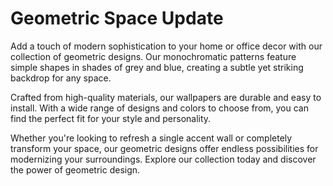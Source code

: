<!--font:Poppins-->

# Geometric Space Update

Add a touch of modern sophistication to your home or office decor with our collection of geometric designs. Our monochromatic patterns feature simple shapes in shades of grey and blue, creating a subtle yet striking backdrop for any space.

Crafted from high-quality materials, our wallpapers are durable and easy to install. With a wide range of designs and colors to choose from, you can find the perfect fit for your style and personality.

Whether you're looking to refresh a single accent wall or completely transform your space, our geometric designs offer endless possibilities for modernizing your surroundings. Explore our collection today and discover the power of geometric design.

<!--

Write me markdown content of website with wallpaper:

"A wallpaper with a repeating pattern of simple geometric shapes, in a monochromatic color palette such as grey or blue."

The header of the page should not be copy of the text but rather a real content of the website which is using this wallpaper.


---


# Geometric Wallpapers for a Modern Look

Enhance your home or office decor with our collection of geometric wallpapers. Our monochromatic designs, such as the repeating pattern of simple geometric shapes in grey or blue, provide a modern and sophisticated touch to any space.

Our wallpapers are made from high-quality materials that are durable and easy to install. With our wide range of designs and colors, you can find the perfect wallpaper to match your style and personality.

Transform your walls into a work of art with our geometric wallpapers. Shop now and discover the endless possibilities of modern wallpaper design.


---


Heading should not include word "wallpaper". The website should not be about the wallpaper itself, wallpaper is just a related background, rewrite whole content.


---


# Elevate Your Space with Modern Geometric Design

Looking to add a touch of modern sophistication to your home or office decor? Look no further than our collection of geometric designs. Our monochromatic patterns, featuring simple shapes in shades of grey and blue, create a subtle yet striking backdrop for any space.

Our high-quality materials ensure that your walls will look great for years to come, while our easy installation process makes it simple to transform your space in no time. With a wide range of designs and colors to choose from, you're sure to find the perfect fit for your style and personality.

Whether you're looking to refresh a single accent wall or completely overhaul your space, our geometric designs provide endless possibilities for elevating your surroundings. Explore our collection today and discover the power of modern design.


---


Heading is too long, rewrite whole content.


---


# Elevate Your Decor with Modern Geometric Designs

Looking for a way to add a touch of modern sophistication to your home or office? Our collection of geometric designs offers the perfect solution. Featuring monochromatic patterns with simple shapes in shades of grey and blue, our designs create a subtle yet striking backdrop for any space.

Crafted from high-quality materials, our wallpapers are built to last while remaining easy to install. With a wide range of designs and colors to choose from, you're sure to find the perfect fit for your style and personality.

Whether you're looking to refresh a single accent wall or completely transform your space, our geometric designs provide endless possibilities for elevating your decor. Shop our collection today and discover the power of modern design.


---


Heading is too long, rewrite whole content.


---


# Modernize Your Space with Geometric Designs

Add a touch of modern sophistication to your home or office decor with our collection of geometric designs. Our monochromatic patterns feature simple shapes in shades of grey and blue, creating a subtle yet striking backdrop for any space.

Crafted from high-quality materials, our wallpapers are durable and easy to install. With a wide range of designs and colors to choose from, you can find the perfect fit for your style and personality.

Whether you're looking to refresh a single accent wall or completely transform your space, our geometric designs offer endless possibilities for modernizing your surroundings. Explore our collection today and discover the power of geometric design.


---


Write me a Google font which is best fitting for the website.

Pick from the list:
- Great Vibes
- Poppins
- Raleway
- Futura
- Barlow Condensed
- Exo 2
- IBM Plex Sans
- Playfair Display
- Lato
- Montserrat
- Lobster
- Roboto
- Dancing Script
- Orbitron
- Alegreya
- Open Sans
- Inter


Write just the font name nothing else.


---


Poppins

-->

